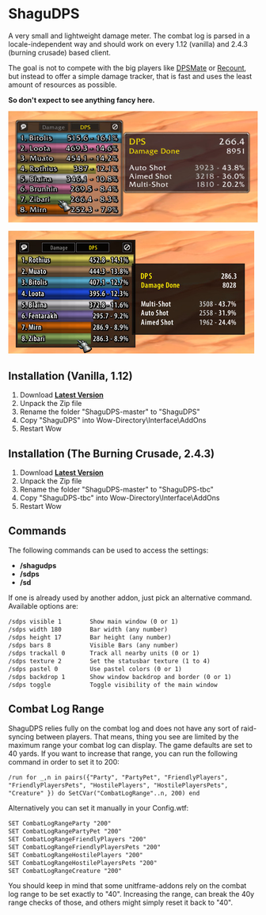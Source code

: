# ShaguDPS

A very small and lightweight damage meter. The combat log is parsed in a locale-independent way and should work on every 1.12 (vanilla) and 2.4.3 (burning crusade) based client.

The goal is not to compete with the big players like [DPSMate](https://github.com/Geigerkind/DPSMate) or [Recount](https://www.curseforge.com/wow/addons/recount),
but instead to offer a simple damage tracker, that is fast and uses the least amount of resources as possible.

**So don't expect to see anything fancy here.**

![ShaguDPS](screenshot.jpg)

![ShaguDPS](screenshot2.jpg)

## Installation (Vanilla, 1.12)
1. Download **[Latest Version](https://github.com/shagu/ShaguDPS/archive/master.zip)**
2. Unpack the Zip file
3. Rename the folder "ShaguDPS-master" to "ShaguDPS"
4. Copy "ShaguDPS" into Wow-Directory\Interface\AddOns
5. Restart Wow

## Installation (The Burning Crusade, 2.4.3)
1. Download **[Latest Version](https://github.com/shagu/ShaguDPS/archive/master.zip)**
2. Unpack the Zip file
3. Rename the folder "ShaguDPS-master" to "ShaguDPS-tbc"
4. Copy "ShaguDPS-tbc" into Wow-Directory\Interface\AddOns
5. Restart Wow

## Commands

The following commands can be used to access the settings:
* **/shagudps**
* **/sdps**
* **/sd**

If one is already used by another addon, just pick an alternative command.
Available options are:

```
/sdps visible 1        Show main window (0 or 1)
/sdps width 180        Bar width (any number)
/sdps height 17        Bar height (any number)
/sdps bars 8           Visible Bars (any number)
/sdps trackall 0       Track all nearby units (0 or 1)
/sdps texture 2        Set the statusbar texture (1 to 4)
/sdps pastel 0         Use pastel colors (0 or 1)
/sdps backdrop 1       Show window backdrop and border (0 or 1)
/sdps toggle           Toggle visibility of the main window
```

## Combat Log Range

ShaguDPS relies fully on the combat log and does not have any sort of raid-syncing between players.
That means, thing you see are limited by the maximum range your combat log can display. The game defaults are set to 40 yards.
If you want to increase that range, you can run the following command in order to set it to 200:

    /run for _,n in pairs({"Party", "PartyPet", "FriendlyPlayers", "FriendlyPlayersPets", "HostilePlayers", "HostilePlayersPets", "Creature" }) do SetCVar("CombatLogRange"..n, 200) end

Alternatively you can set it manually in your Config.wtf:

    SET CombatLogRangeParty "200"
    SET CombatLogRangePartyPet "200"
    SET CombatLogRangeFriendlyPlayers "200"
    SET CombatLogRangeFriendlyPlayersPets "200"
    SET CombatLogRangeHostilePlayers "200"
    SET CombatLogRangeHostilePlayersPets "200"
    SET CombatLogRangeCreature "200"

You should keep in mind that some unitframe-addons rely on the combat log range to be set exactly to "40".
Increasing the range, can break the 40y range checks of those, and others might simply reset it back to "40".
